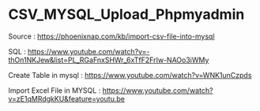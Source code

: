 # CSV_MYSQL_Upload_Phpmyadmin

Source : https://phoenixnap.com/kb/import-csv-file-into-mysql

SQL : https://www.youtube.com/watch?v=-thOn1NKJew&list=PL_RGaFnxSHWr_6xTfF2FrIw-NAOo3iWMy

Create Table in mysql : https://www.youtube.com/watch?v=WNK1unCzpds

Import Excel File in MYSQL : https://www.youtube.com/watch?v=zE1qMRdgkKU&feature=youtu.be
